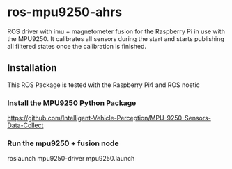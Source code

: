 # ros-mpu9250-ahrs
ROS driver with imu + magnetometer fusion for the Raspberry Pi in use with the MPU9250.
It calibrates all sensors during the start and starts publishing all filtered states once the calibration is finished.

## Installation
This ROS Package is tested with the Raspberry Pi4 and ROS noetic

### Install the MPU9250 Python Package
https://github.com/Intelligent-Vehicle-Perception/MPU-9250-Sensors-Data-Collect

### Run the mpu9250 + fusion node
roslaunch mpu9250-driver mpu9250.launch

